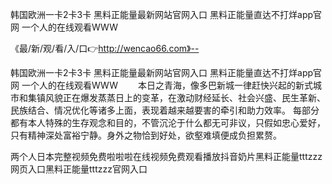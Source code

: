 韩国欧洲一卡2卡3卡
黑料正能量最新网站官网入口
黑料正能量直达不打烊app官网
一个人的在线观看WWW


《最/新/观/看/入/口👉http://wencao66.com》--

韩国欧洲一卡2卡3卡
黑料正能量最新网站官网入口
黑料正能量直达不打烊app官网
一个人的在线观看WWW
　　本日之青海，像多巴新城一律赶快兴起的新式城市和集镇风貌正在爆发蒸蒸日上的变革，在激动财经延长、社会兴盛、民生革新、民族结合、情况优化等诸多上面，表现着越来越要害的牵引和助力效率。
每部分都有本人特殊的生存观念和目的，不管沉沦于什么都无可非议，只假如忠心爱好，只有精神深处富裕宁静。身外之物恰到好处，欲壑难填便成负担累赘。





两个人日本完整视频免费啦啦啦在线视频免费观看播放抖音奶片黑料正能量tttzzz网页入口黑料正能量tttzzz官网入口
